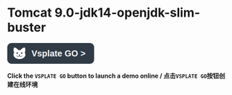 # Tomcat 9.0-jdk14-openjdk-slim-buster

<a href="https://www.vsplate.com/?docker-compose=https://github.com/vsplate/dcenvs/tomcat/9.0-jdk14-openjdk-slim-buster"><img alt="VSPLATE GO" src="https://raw.githubusercontent.com/vsplate/images/master/vsgo_btn.png" width="200px"></a>

**Click the `VSPLATE GO` button to launch a demo online / 点击`VSPLATE GO`按钮创建在线环境**